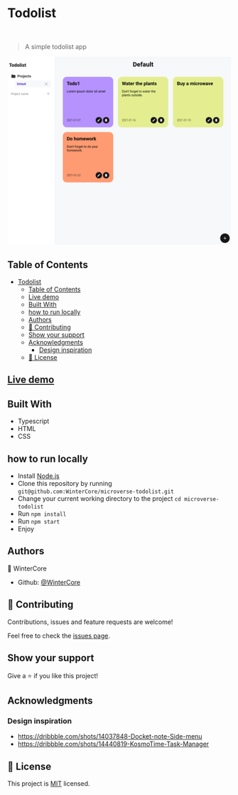 # Todolist

<br/>

> A simple todolist app


![](screenshot.png)

## Table of Contents
- [Todolist](#todolist)
  - [Table of Contents](#table-of-contents)
  - [Live demo](#live-demo)
  - [Built With](#built-with)
  - [how to run locally](#how-to-run-locally)
  - [Authors](#authors)
  - [🤝 Contributing](#-contributing)
  - [Show your support](#show-your-support)
  - [Acknowledgments](#acknowledgments)
    - [Design inspiration](#design-inspiration)
  - [📝 License](#-license)


## [Live demo](https://raw.githack.com/WinterCore/microverse-todolist/main/dist/index.html)


## Built With

- Typescript
- HTML
- CSS

## how to run locally

- Install [Node.js](https://nodejs.org/en/download/)
- Clone this repository by running `git@github.com:WinterCore/microverse-todolist.git`
- Change your current working directory to the project `cd microverse-todolist`
- Run `npm install`
- Run `npm start`
- Enjoy


## Authors

👤 WinterCore

- Github: [@WinterCore](https://github.com/WinterCore)


## 🤝 Contributing

Contributions, issues and feature requests are welcome!

Feel free to check the [issues page](issues/).

## Show your support

Give a ⭐️ if you like this project!

## Acknowledgments

### Design inspiration
- https://dribbble.com/shots/14037848-Docket-note-Side-menu
- https://dribbble.com/shots/14440819-KosmoTime-Task-Manager

## 📝 License

This project is [MIT](LICENSE) licensed.
